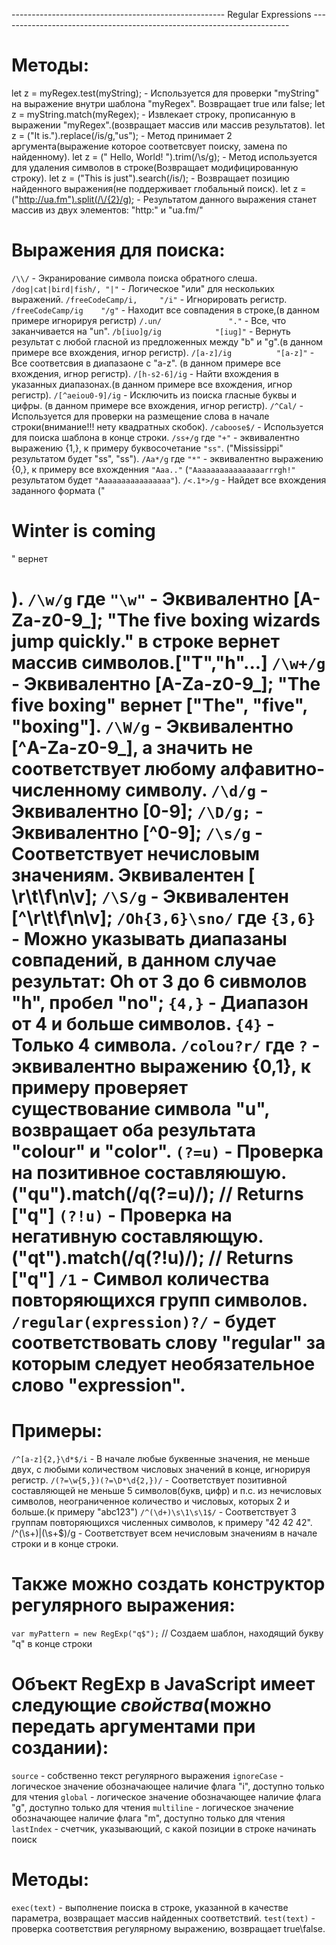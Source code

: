 ----------------------------------------------------- Regular Expressions ------------------------------------------------------------------------

# Методы:

let z = myRegex.test(myString);   		 -  Используется для проверки "myString" на выражение внутри шаблона "myRegex". Возвращает true или false;
let z = myString.match(myRegex);		 -  Извлекает строку, прописанную в выражении "myRegex".(возвращает массив или массив результатов).
let z = ("It is.").replace(/is/g,"us");  -  Метод принимает 2 аргумента(выражение которое соответсвует поиску, замена по найденному).
let z = (" Hello, World! ").trim(/\s/g); -  Метод используется для удаления символов в строке(Возвращает модифицированную строку).
let z = ("This is just").search(/is/);	 -  Возвращает позицию найденного выражения(не поддерживает глобальный поиск).
let z = ("http://ua.fm").split(/\/{2}/g); - Результатом данного выражения станет массив из двух элементов: "http:" и  "ua.fm/"

# Выражения для поиска:

`/\\/`									-  Экранирование символа поиска обратного слеша.
`/dog|cat|bird|fish/, "|"`		   		-  Логическое "или" для нескольких выражений.
`/freeCodeCamp/i,     "/i"`		   		-  Игнорировать регистр.
`/freeCodeCamp/ig	 "/g"`				-  Находит все совпадения в строке,(в данном примере игнорируя регистр)
`/.un/				 "."`				-  Все, что заканчивается на "un".
`/b[iuo]g/ig			"[iug]"`				-  Вернуть результат с любой гласной из предложенных между "b" и "g".(в данном примере все вхождения, игнор регистр).
`/[a-z]/ig			"[a-z]"`				-  Все соответсвия в диапазаоне с "a-z". (в данном примере все вхождения, игнор регистр).
`/[h-s2-6]/ig`							-  Найти вхождения в указанных диапазонах.(в данном примере все вхождения, игнор регистр).
`/[^aeiou0-9]/ig`							-  Исключить из поиска гласные буквы и цифры. (в данном примере все вхождения, игнор регистр).
`/^Cal/`									-  Используется для проверки на размещение слова в начале строки(внимание!!! нету квадратных скобок).
`/caboose$/`								-  Используется для поиска шаблона в конце строки.
`/ss+/g`		где		`"+"` 				-  эквивалентно выражению {1,}, к примеру буквосочетание `"ss"`. ("Mississippi" результатом будет "ss", "ss").
`/Aa*/g`		где		`"*"`					-  эквивалентно выражению {0,}, к примеру все вхожденния `"Aaa.."` (`"Aaaaaaaaaaaaaaaarrrgh!"` результатом будет `"Aaaaaaaaaaaaaaaa"`).
`/<.1*>/g`								-  Найдет все вхождения заданного формата ("<h1>Winter is coming</h1>" вернет <h1>).
`/\w/g`		где		`"\w"`				-  Эквивалентно [A-Za-z0-9_]; "The five boxing wizards jump quickly." в строке вернет массив символов.["T","h"...]
`/\w+/g`									-  Эквивалентно [A-Za-z0-9_]; "The five boxing" вернет ["The", "five", "boxing"].
`/\W/g`									-  Эквивалентно [^A-Za-z0-9_], а значить не соответствует любому алфавитно-численному символу.
`/\d/g`									-  Эквивалентно [0-9];
`/\D/g;`									-  Эквивалентно [^0-9];
`/\s/g`									-  Соответствует нечисловым значениям. Эквивалентен  [ \r\t\f\n\v];
`/\S/g`									-  Эквивалентен [^\r\t\f\n\v];
`/Oh{3,6}\sno/`	где	`{3,6}`				-  Можно указывать диапазаны совпадений, в данном случае результат: Oh от 3 до 6 сивмолов "h", пробел "no";
`{4,}`									-  Диапазон от 4 и больше символов.
`{4}`										-  Только 4 символа.
`/colou?r/`		где	  `?`					-  эквивалентно выражению {0,1}, к примеру проверяет существование символа "u", возвращает оба результата "colour" и "color".
`(?=u)`									-  Проверка на позитивное составляюшую. ("qu").match(/q(?=u)/); // Returns ["q"]
`(?!u)`									-  Проверка на негативную составляющую. ("qt").match(/q(?!u)/); // Returns ["q"]
`/1`										-  Символ количества повторяющихся групп символов.
`/regular(expression)?/`					-  будет соответствовать слову "regular" за которым следует необязательное слово "expression".

# Примеры:

`/^[a-z]{2,}\d*$/i`						- В начале любые буквенные значения, не меньше двух, с любыми количеством числовых значений в конце, игнорируя регистр.
`/(?=\w{5,})(?=\D*\d{2,})/`				- Cоответствует позитивной составляющей не меньше 5 символов(букв, цифр) и п.с. из нечисловых символов, неограниченное количество и числовых, которых 2 и больше.(к примеру "abc123")
`/^(\d+)\s\1\s\1$/`						- Cоответствует 3 группам повторяющихся численных символов, к примеру "42 42 42".
/^(\s+)|(\s+$)/g						- Cоответствует всем нечисловым значениям в начале строки и в конце строки.

# Также можно создать конструктор регулярного выражения: 

`var myPattern = new RegExp("q$");`        // Создаем шаблон, находящий букву "q" в конце строки

# Объект RegExp в JavaScript имеет следующие *свойства*(можно передать аргументами при создании):

`source` - собственно текст регулярного выражения
`ignoreCase` - логическое значение обозначающее наличие флага "i", доступно только для чтения
`global` - логическое значение обозначающее наличие флага "g",  доступно только для чтения 
`multiline` - логическое значение обозначающее наличие флага "m",  доступно только для чтения 
`lastIndex` - счетчик, указывающий, с какой позиции в строке начинать поиск

# Методы:

`exec(text)` - выполнение поиска в строке, указанной в качестве параметра, возвращает массив найденных соответствий.
`test(text)` - проверка соответствия регулярному выражению, возвращает true\false.
